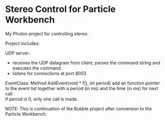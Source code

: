 # Stereo Control for Particle Workbench
My Photon project for controlling stereo.

Project includes:

UDP server:
* receives the UDP datagram from client, parses the command string and executes the command.
* listens for connections at port 8003

EventClass:
Method AddEvent(void * f(), int period) add an function pointer to the event list together with a period (in ms) and the time (in ms) for next call.    
If period is 0, only one call is made.

NOTE: This is continuation of the Bubble project after conversion to the Particle Workbench.
